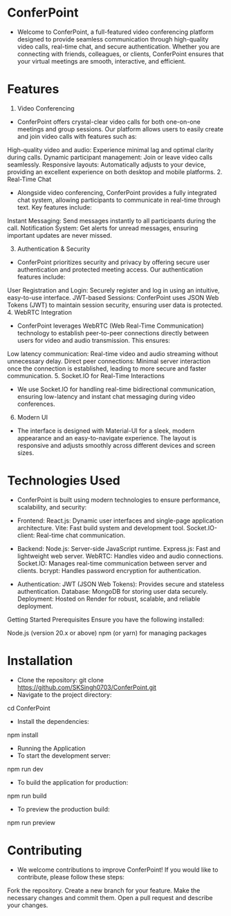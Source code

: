 # ConferPoint
- Welcome to ConferPoint, a full-featured video conferencing platform designed to provide seamless communication through high-quality video calls, real-time chat, and secure authentication. Whether you are connecting with friends, colleagues, or clients, ConferPoint ensures that your virtual meetings are smooth, interactive, and efficient.

# Features
1. Video Conferencing
- ConferPoint offers crystal-clear video calls for both one-on-one meetings and group sessions. Our platform allows users to easily create and join video calls with features such as:

 High-quality video and audio: Experience minimal lag and optimal clarity during calls.
 Dynamic participant management: Join or leave video calls seamlessly.
 Responsive layouts: Automatically adjusts to your device, providing an excellent experience on both desktop and mobile platforms.
2. Real-Time Chat
- Alongside video conferencing, ConferPoint provides a fully integrated chat system, allowing participants to communicate in real-time through text. Key features include:

 Instant Messaging: Send messages instantly to all participants during the call.
 Notification System: Get alerts for unread messages, ensuring important updates are never missed.

3. Authentication & Security
- ConferPoint prioritizes security and privacy by offering secure user authentication and protected meeting access. Our authentication features include:

 User Registration and Login: Securely register and log in using an intuitive, easy-to-use interface.
 JWT-based Sessions: ConferPoint uses JSON Web Tokens (JWT) to maintain session security, ensuring user data is protected.
4. WebRTC Integration
- ConferPoint leverages WebRTC (Web Real-Time Communication) technology to establish peer-to-peer connections directly between users for video and audio transmission. This ensures:

 Low latency communication: Real-time video and audio streaming without unnecessary delay.
 Direct peer connections: Minimal server interaction once the connection is established, leading to more secure and faster communication.
5. Socket.IO for Real-Time Interactions
- We use Socket.IO for handling real-time bidirectional communication, ensuring low-latency and instant chat messaging during video conferences.

6. Modern UI
- The interface is designed with Material-UI for a sleek, modern appearance and an easy-to-navigate experience. The layout is responsive and adjusts smoothly across different devices and screen sizes.

# Technologies Used
- ConferPoint is built using modern technologies to ensure performance, scalability, and security:

- Frontend:
React.js: Dynamic user interfaces and single-page application architecture.
Vite: Fast build system and development tool.
Socket.IO-client: Real-time chat communication.
- Backend:
Node.js: Server-side JavaScript runtime.
Express.js: Fast and lightweight web server.
WebRTC: Handles video and audio connections.
Socket.IO: Manages real-time communication between server and clients.
bcrypt: Handles password encryption for authentication.
- Authentication:
JWT (JSON Web Tokens): Provides secure and stateless authentication.
Database: MongoDB for storing user data securely.
Deployment: Hosted on Render for robust, scalable, and reliable deployment.

Getting Started
Prerequisites
Ensure you have the following installed:

Node.js (version 20.x or above)
npm (or yarn) for managing packages
# Installation
- Clone the repository:
git clone https://github.com/SKSingh0703/ConferPoint.git
- Navigate to the project directory:

cd ConferPoint
- Install the dependencies:

npm install
- Running the Application
- To start the development server:

npm run dev
- To build the application for production:

npm run build
- To preview the production build:

npm run preview
# Contributing
- We welcome contributions to improve ConferPoint! If you would like to contribute, please follow these steps:

Fork the repository.
Create a new branch for your feature.
Make the necessary changes and commit them.
Open a pull request and describe your changes.
